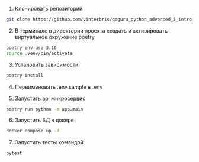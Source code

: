 1. Клонировать репозиторий 
```bash
git clone https://github.com/vinterbris/qaguru_python_advanced_5_intro.git
```
2. В терминале в директории проекта создать и активировать виртуальное окружение poetry
```bash
poetry env use 3.10 
source .venv/bin/activate
```
3. Установить зависимости
```bash
poetry install
```
4. Переименовать .env.sample в .env

5. Запустить api микросервис
```bash
poetry run python -m app.main
```
6. Запустить БД в докере
```bash
docker compose up -d
```
7. Запустить тесты командой
```bash
pytest
```
